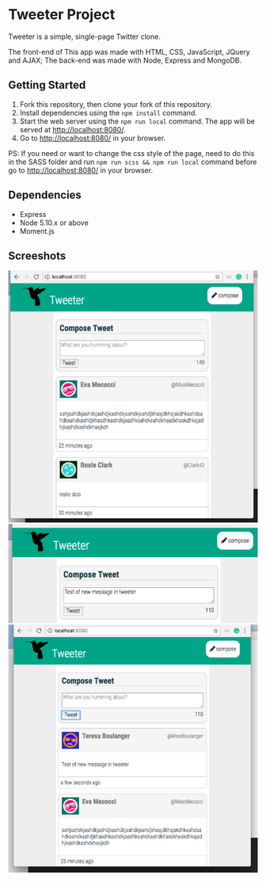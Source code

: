 # Tweeter Project

Tweeter is a simple, single-page Twitter clone.

The front-end of This app was made with HTML, CSS, JavaScript, JQuery and AJAX;
The back-end was made with Node, Express and MongoDB.

## Getting Started

1. Fork this repository, then clone your fork of this repository.
2. Install dependencies using the `npm install` command.
3. Start the web server using the `npm run local` command. The app will be served at <http://localhost:8080/>.
4. Go to <http://localhost:8080/> in your browser.

PS: If you need or want to change the css style of the page, need to do this in the SASS folder and run
`npm run scss && npm run local` command before go to <http://localhost:8080/> in your browser.

## Dependencies

- Express
- Node 5.10.x or above
- Moment.js

## Screeshots

!["Index Page"](./docs/tweeter_first_screen.png)
!["New tweet"](./docs/tweeter_new_tweet.png)
!["Page after new tweet"](./docs/tweeter_after_new_tweet.png)
